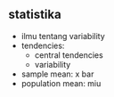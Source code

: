 ## statistika
- ilmu tentang variability
- tendencies:
    - central tendencies
    - variability
- sample mean: x bar
- population mean: miu
